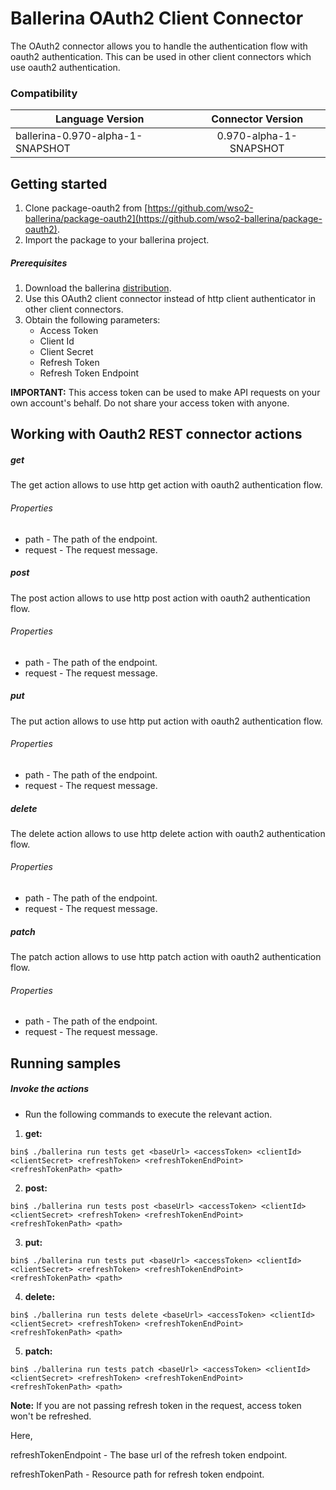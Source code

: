 # Ballerina OAuth2 Client Connector

The OAuth2 connector allows you to handle the authentication flow with oauth2 authentication.
This can be used in other client connectors which use oauth2 authentication.

### Compatibility

| Language Version | Connector Version |
|-------|:------------:|
| ballerina-0.970-alpha-1-SNAPSHOT | 0.970-alpha-1-SNAPSHOT |

## Getting started
1. Clone package-oauth2 from [https://github.com/wso2-ballerina/package-oauth2](https://github.com/wso2-ballerina/package-oauth2).
2. Import the package to your ballerina project.

##### Prerequisites

1. Download the ballerina [distribution](https://ballerinalang.org/downloads/).
2. Use this OAuth2 client connector instead of http client authenticator in other client connectors.
3. Obtain the following parameters:
    * Access Token
    * Client Id
    * Client Secret
    * Refresh Token
    * Refresh Token Endpoint

**IMPORTANT:** This access token can be used to make API requests on your own account's behalf. Do not share your access token with anyone.

## Working with Oauth2 REST connector actions

##### get
The get action allows to use http get action with oauth2 authentication flow.

###### Properties
  * path -  The path of the endpoint.
  * request -  The request message.

##### post
The post action allows to use http post action with oauth2 authentication flow.

###### Properties
  * path -  The path of the endpoint.
  * request -  The request message.

##### put
The put action allows to use http put action with oauth2 authentication flow.

###### Properties
  * path -  The path of the endpoint.
  * request -  The request message.

##### delete
The delete action allows to use http delete action with oauth2 authentication flow.

###### Properties
  * path -  The path of the endpoint.
  * request -  The request message.

##### patch
The patch action allows to use http patch action with oauth2 authentication flow.

###### Properties
* path -  The path of the endpoint.
* request -  The request message.

## Running samples

##### Invoke the actions

- Run the following commands to execute the relevant action.

1. **get:**
    
`bin$ ./ballerina run tests get <baseUrl> <accessToken> <clientId> <clientSecret> <refreshToken> <refreshTokenEndPoint> <refreshTokenPath> <path>`
    
2. **post:**
    
`bin$ ./ballerina run tests post <baseUrl> <accessToken> <clientId> <clientSecret> <refreshToken> <refreshTokenEndPoint> <refreshTokenPath> <path>`
    
3. **put:**

`bin$ ./ballerina run tests put <baseUrl> <accessToken> <clientId> <clientSecret> <refreshToken> <refreshTokenEndPoint> <refreshTokenPath> <path>`
 
4. **delete:**
    
`bin$ ./ballerina run tests delete <baseUrl> <accessToken> <clientId> <clientSecret> <refreshToken> <refreshTokenEndPoint> <refreshTokenPath> <path>`

5. **patch:**
 
`bin$ ./ballerina run tests patch <baseUrl> <accessToken> <clientId> <clientSecret> <refreshToken> <refreshTokenEndPoint> <refreshTokenPath> <path>`
 


**Note:** If you are not passing refresh token in the request, access token won't be refreshed.

Here, 

refreshTokenEndpoint - The base url of the refresh token endpoint.

refreshTokenPath - Resource path for refresh token endpoint.

